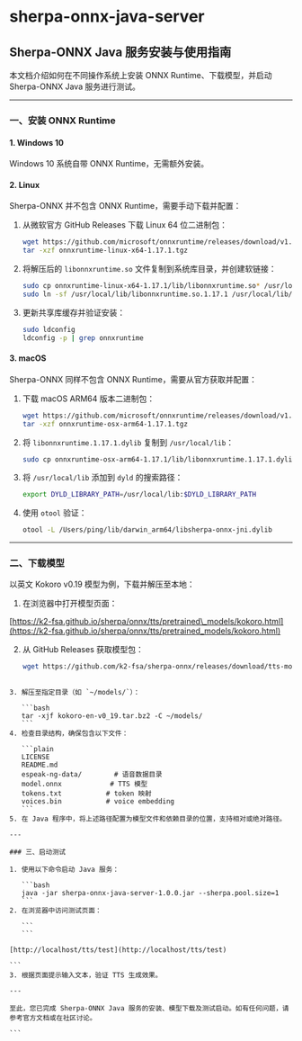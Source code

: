 # sherpa-onnx-java-server

## Sherpa-ONNX Java 服务安装与使用指南

本文档介绍如何在不同操作系统上安装 ONNX Runtime、下载模型，并启动 Sherpa-ONNX Java 服务进行测试。

---

### 一、安装 ONNX Runtime

#### 1. Windows 10

Windows 10 系统自带 ONNX Runtime，无需额外安装。

#### 2. Linux

Sherpa-ONNX 并不包含 ONNX Runtime，需要手动下载并配置：

1. 从微软官方 GitHub Releases 下载 Linux 64 位二进制包：

   ```bash
   wget https://github.com/microsoft/onnxruntime/releases/download/v1.17.1/onnxruntime-linux-x64-1.17.1.tgz
   tar -xzf onnxruntime-linux-x64-1.17.1.tgz
   ```
2. 将解压后的 `libonnxruntime.so` 文件复制到系统库目录，并创建软链接：

   ```bash
   sudo cp onnxruntime-linux-x64-1.17.1/lib/libonnxruntime.so* /usr/local/lib/
   sudo ln -sf /usr/local/lib/libonnxruntime.so.1.17.1 /usr/local/lib/libonnxruntime.so
   ```
3. 更新共享库缓存并验证安装：

   ```bash
   sudo ldconfig
   ldconfig -p | grep onnxruntime
   ```

#### 3. macOS

Sherpa-ONNX 同样不包含 ONNX Runtime，需要从官方获取并配置：

1. 下载 macOS ARM64 版本二进制包：

   ```bash
   wget https://github.com/microsoft/onnxruntime/releases/download/v1.17.1/onnxruntime-osx-arm64-1.17.1.tgz
   tar -xzf onnxruntime-osx-arm64-1.17.1.tgz
   ```
2. 将 `libonnxruntime.1.17.1.dylib` 复制到 `/usr/local/lib`：

   ```bash
   sudo cp onnxruntime-osx-arm64-1.17.1/lib/libonnxruntime.1.17.1.dylib /usr/local/lib/
   ```
3. 将 `/usr/local/lib` 添加到 `dyld` 的搜索路径：

   ```bash
   export DYLD_LIBRARY_PATH=/usr/local/lib:$DYLD_LIBRARY_PATH
   ```
4. 使用 `otool` 验证：

   ```bash
   otool -L /Users/ping/lib/darwin_arm64/libsherpa-onnx-jni.dylib
   ```
---

### 二、下载模型

以英文 Kokoro v0.19 模型为例，下载并解压至本地：

1. 在浏览器中打开模型页面：

[https://k2-fsa.github.io/sherpa/onnx/tts/pretrained\_models/kokoro.html](https://k2-fsa.github.io/sherpa/onnx/tts/pretrained_models/kokoro.html)

2. 从 GitHub Releases 获取模型包：  
   ```bash
   wget https://github.com/k2-fsa/sherpa-onnx/releases/download/tts-models/kokoro-en-v0_19.tar.bz2
````

3. 解压至指定目录（如 `~/models/`）：

   ```bash
   tar -xjf kokoro-en-v0_19.tar.bz2 -C ~/models/
   ```
4. 检查目录结构，确保包含以下文件：

   ```plain
   LICENSE
   README.md
   espeak-ng-data/        # 语音数据目录
   model.onnx            # TTS 模型
   tokens.txt           # token 映射
   voices.bin           # voice embedding
   ```
5. 在 Java 程序中，将上述路径配置为模型文件和依赖目录的位置，支持相对或绝对路径。

---

### 三、启动测试

1. 使用以下命令启动 Java 服务：

   ```bash
   java -jar sherpa-onnx-java-server-1.0.0.jar --sherpa.pool.size=1
   ```
2. 在浏览器中访问测试页面：

   ```
   ```

[http://localhost/tts/test](http://localhost/tts/test)

```
3. 根据页面提示输入文本，验证 TTS 生成效果。

---

至此，您已完成 Sherpa-ONNX Java 服务的安装、模型下载及测试启动。如有任何问题，请参考官方文档或在社区讨论。

```

